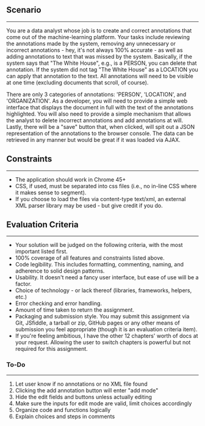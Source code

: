 ## Scenario
------------------------------------------
You are a data analyst whose job is to create and correct annotations that come out of the machine-learning platform.  Your tasks include reviewing the annotations made by the system,  removing any unnecessary or incorrect annotations - hey, it's not always 100% accurate - as well as adding annotations to text that was missed by the system.  Basically, if the system says that "The White House", e.g., is a PERSON, you can delete that annotation.  If the system did not tag "The White House" as a LOCATION you can apply that annotation to the text.  All annotations will need to be visible at one time (excluding documents that scroll, of course).

There are only 3 categories of annotations: 'PERSON', 'LOCATION', and 'ORGANIZATION'.  As a developer, you will need to provide a simple web interface that displays the document in full with the text of the annotations highlighted.  You will also need to provide a simple mechanism that allows the analyst to delete incorrect annotations and add annotations at will.  Lastly, there will be a "save" button that, when clicked, will spit out a JSON representation of the annotations to the browser console.  The data can be retrieved in any manner but would be great if it was loaded via AJAX.

## Constraints
-------------------------------------------
- The application should work in Chrome 45+
- CSS, if used, must be separated into css files (i.e., no in-line CSS where it makes sense to segment).
- If you choose to load the files via content-type text/xml, an external XML parser library may be used - but give credit if you do.

## Evaluation Criteria
--------------------------------------------
- Your solution will be judged on the following criteria, with the most important listed first.
- 100% coverage of all features and constraints listed above.
- Code legibility.  This includes formatting, commenting, naming, and adherence to solid design patterns.
- Usability.  It doesn't need a fancy user interface, but ease of use will be a factor.
- Choice of technology - or lack thereof (libraries, frameworks, helpers, etc.)
- Error checking and error handling.
- Amount of time taken to return the assignment.
- Packaging and submission style.  You may submit this assignment via Git, JSfiddle, a tarball or zip, GitHub pages or any other means of submission you feel appropriate (though it is an evaluation criteria item).
- If you're feeling ambitious, I have the other 12 chapters' worth of docs at your request.  Allowing the user to switch chapters is powerful but not required for this assignment.

### To-Do
--------------------------------------------
1. Let user know if no annotations or no XML file found
2. Clicking the add annotation button will enter "add mode"
3. Hide the edit fields and buttons unless actually editing
4. Make sure the inputs for edit mode are valid, limit choices accordingly
5. Organize code and functions logically
6. Explain choices and steps in comments


